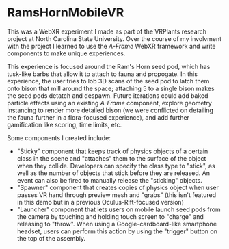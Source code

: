 # RamsHornMobileVR

This was a WebXR experiment I made as part of the VRPlants research project at North Carolina State University. Over the course of my involvment with the project I learned to use the *A-Frame* WebXR framework and write components to make unique experiences.

This experience is focused around the Ram's Horn seed pod, which has tusk-like barbs that allow it to attach to fauna and propogate. In this experience, the user tries to lob 3D scans of the seed pod to latch them onto bison that mill around the space; attaching 5 to a single bison makes the seed pods detatch and despawn. Future iterations could add baked particle effects using an existing *A-Frame* component, explore geometry instancing to render more detailed bison (we were conflicted on detailing the fauna further in a flora-focused experience), and add further gamification like scoring, time limits, etc.



Some components I created include:

- "Sticky" component that keeps track of physics objects of a certain class in the scene and "attaches" them to the surface of the object when they collide. Developers can specify the class type to "stick", as well as the number of objects that stick before they are released. An event can also be fired to manually release the "sticking" objects.
- "Spawner" component that creates copies of physics object when user passes VR hand through preview mesh and "grabs" (this isn't featured in this demo but in a previous Oculus-Rift-focused version)
- "Launcher" component that lets users on mobile launch seed pods from the camera by touching and holding touch screen to "charge" and releasing to "throw". When using a Google-cardboard-like smartphone headset, users can perform this action by using the "trigger" button on the top of the assembly.

